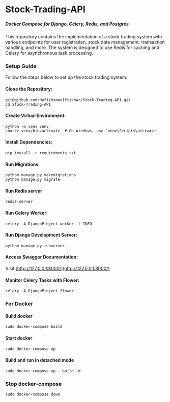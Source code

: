 # Stock-Trading-API
##### Docker Compose for Django, Celery, Redis, and Postgres
This repository contains the implementation of a stock trading system with various endpoints for user registration, stock data management, transaction handling, and more. The system is designed to use Redis for caching and Celery for asynchronous task processing.

### Setup Guide
Follow the steps below to set up the stock trading system:

#### Clone the Repository:

```
git@github.com:HafizUsmanIftikhar/Stock-Trading-API.git
cd Stock-Trading-API
```
#### Create Virtual Environment:
```
python -m venv venv
source venv/bin/activate  # On Windows, use `venv\Scripts\activate`

```
#### Install Dependencies:

```
pip install -r requirements.txt

```

#### Run Migrations:
```
python manage.py makemigrations
python manage.py migrate

```
#### Run Redis server
```
redis-server
```

#### Run Celery Worker:
```
celery -A DjangoProject worker -l INFO

```

#### Run Django Development Server:

```
python manage.py runserver
```

#### Access Swagger Documentation:

Visit [http://127.0.0.1:8000/](http://127.0.0.1:8000/)


#### Monitor Celery Tasks with Flower:
```
celery -A DjangoProject flower
```

### For Docker

#### Build docker

```
sudo docker-compose build
```

#### Start docker

```
sudo docker-compose up
```

#### Build and run in detached mode

```
sudo docker-compose up --build -d
```

### Stop docker-compose

```
sudo docker-compose down
```
